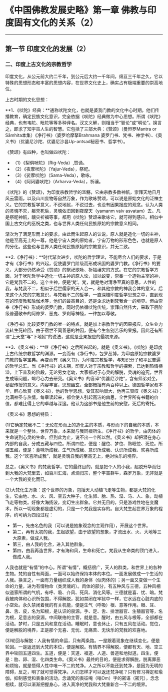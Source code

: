 # 《中国佛教发展史略》第一章 佛教与印度固有文化的关系（2）

------

## 第一节 印度文化的发展（2）

### 二、印度上古文化的宗教哲学

印度文化，从公元前大约二千年，到公元后大约一千年间，绵亘三千年之久，它以特殊的思想形态和丰富的思想内容，在世界文化史上，确实占有极端重要的崇高地位。

上古时期的文化思想：

**1．《吠陀》经典：**通称吠陀文化，也就是婆我门教的文化中心时期。他们传播教育，确定民族文化意识，完全依据《吠陀》经典做为中心思想。所谓《吠陀》经典，也有韦陀、毗陀等等多种译名。汊文义解，则相当于“智论”或“明论”。换言之，即求了知宇宙人生的智慧。它包括了三部大典：《赞颂》（曼怛罗Mantra or Sāmhita本集）《净行书》（婆罗哈摩拏Brahmana 婆罗门书、梵书、神学书）、《奥义书》（优婆尼沙陀、优婆尼沙昙Up-antsad秘密书、哲学书）。

《赞颂》有四种，也叫做四吠陀：

- （1）《梨俱吠陀》（Rig-Veda）,赞诵。
- （2）《夜摩吠陀》（Yajur-Veda），祭祀。
- （3）《娑摩吠陀》（Sama-Veda），歌咏。
- （4）《阿闼婆吠陀》（Arharva-Veda），祈禳。

《吠陀》的《赞颂》，为印度宗教哲学的滥觞，它由宗教多数神祇，崇拜天地日月风云雷雨，以及山川庶物等自然万象，作为歌咏赞颂，可以说是原始文化的泛神主义。它的宗教哲学意义，不说地狱，不说过去，也没有因果报应的观念。认为人类的灵魂不灭，躯壳死后，灵魂依旧回到夜摩天（yamanm vaiv asvatam）去。凡是祭祀神祇，禳灾祈福等事，都用《吠陀》赞颂来歌咏它，就可得到感应。相似中国上古文化的巫祝之类，也与世界人类任何民族原始的宗教意义相同。

渐次为了满足形而上的要求，由此而生起原人的认说。原人就是造化一切的主神，他是至高无上的一尊，他是宇宙人类的原始者，宇宙万物的形形色色，也就是原人的分化。这些也与世界人类任何民族原始的宗教意识，并无二致。

**2.《净行书》：**时代渐次进步，吠陀的哲学理论，不能尽合人们的要求，于是才有《净行书》的兴起，促使婆罗门阶级而形成巩固的婆罗门教。《净行书》的要义，大部分仍然承受《赞颂》的祭祀歌咏、祈福禳灾的方式。在它的宗教哲学方面，对于吠陀哲学中造化一切主神的原人论，加以蜕变，崇奉一个造物主宰的神，它是梵我不二的。这个主神，便是‘梵’。梵，就是绝对清净至真的意思。人性的我，与梵我不二，相似于后世儒家的天人合一，和其他宗教的神我合体的意义。后来这个大梵的宗教意识，与梵我不二的哲学，一直深植印度哲学思想之中，直到现在的印度教和瑜伽术等，他们的最高目的，还是企求达到梵我合一的境界。但由崇奉《净行书》形成的婆罗门教，同时仍依循吠陀传统，崇拜自然伟大，采取下层阶级普遍敬奉的阿修罗、恶鬼、罗刹等神怪，一律加以尊敬。

《净行书》比较婆罗门教的唯一的特点，就是加上宗教哲学的因果报应。众生业力流转生死轮回，由于宿世不同善恶的种因，便有今生各别苦乐的果报。因此还有所谓“上天堂”与“下地狱”的说法，这就是业果报应的最初来源。

**3．《奥义书》：**继《净行书》之后所兴起的，就是《奥义书》。《吠陀》是印度上古传统宗教哲学的渊源。一变而有《净行书》，包罗丛博，为印度原始宗教婆罗门教的哲学宝典。再变而有《奥义书》，为印度宗教哲学，与知识分子和平民普遍的哲学总汇。当《净行书》的末期，印度人对于宗教和哲学的探索，已达到热情横溢，上下普及的阶段，无论男女老幼，大家都对于心灵的解脱，灵魂的追究，世界生成等问题，竭尽心力去研究。《奥义书》的音译“优婆尼沙陀”，含有师弟对坐，秘密传授的意义。内容丰富，思想幽玄，全部概括有两百种以上。德国哲学家叔本华，醉心欣赏《奥义书》，他的哲学思想，受其影响很大，他再三赞叹《奥义书》：允满神圣与热情，每章读起来，都会使人引起高洁的幽思，全世界所有书籍的价值，都难比得上它的卓越与深邃。他认为这部书是他生前的安慰，死后的寄托。

《奥义书》思想的特质：

(1)它确定梵我不二：无论在形而上的造化主的本质，与形而下的自我的本质，本来就是一个整体，世界万象，本来就与我同根所生。《净行书》的哲学，由肉体的生命说到心灵的生命，但到此为止，说不出一个所以然。《奥义书》却把潜在身心内部的自我，分成五藏与四位。所谓四位，便是：醒位、梦位、熟眠位、死位。所谓五藏，便是：食味所成我、生气所成我、意识所成我、认识所成我、欢喜所成我。这个“欢喜所成我”，就是灵魂自我的至高无上，绝对快乐的境界。

总之，《奥义书》的梵我哲学，它的最终目的，就是把个人的小我，超脱升华而归到大我的大梵里去，如百川汇海，点滴归宗，整个宇宙群牛，森罗万象，无非就是一个大我的变化而已。

(2)大梵化生万象：这个世界的万象，包括天人动植飞走等生物，都是大梵的化生，它由地、水、火、风、空五大种子，化生卵、胎、热、湿、马、人、象，动植飞走等物类。好像大海扬波，变幻生出群象。它并无目的，只是游戏性地在变魔术，所以一切现象都是虚幻的，只是一个梵我是实存的。自大梵生起世界万象的程序，约可纳为四段过程：

- 第一，先由名色的我（可以说是抽象观念的主观作用），开展这个世界。
- 第二，再有太初的我，生起欲望，由于欲望的想象，才流出水、火、大地等三大原素，做成人我。
- 第三，由人我的化合，进入其他群象。
- 第四，由我再造世界，才有海和风，生命和死亡。梵我从生命类的顶门进入，做成人我。

人我也就是“有情”的中心。所谓“有情”，概括很广，天人的群类，和世界上的各种生物。梵的自性有两面，一面可以始终保持本体的本位。一面发展做成一个生活的人我。换言之，一面有力量组织成人我的身体（似肉体的）；另一面又变做一个生命的力量，进为有情物命（类灵魂的）。肉体的部分，有五种风与三德，五种风相似道家所谓的气机，有呼、吸、介风、死风、消化风等。三德就是喜、忧、暗。梵我被肉体和心识所包围，不得解脱，犹如禁闭在牢狱中一样，它水远在心脏内底的小空处。永久禁闭着我的有关机能，便是生气（呼吸）根、意等作用。眼、耳、鼻、舌、皮，名为知根，是认识的泉源。手、足、舌、排泄器官、生殖器官等，名为根，足意志的泉源。中间联络的主管，就是意。醒时，由五风与根等，全部都在活动。梦时，只是五风和意在活动。睡眠时，意也休止，只有五风在活动。觉位，便是解脱的境界，正是那个无喜、无忧、无痛苦、无快乐的梵我的欢喜地。

(3)轮回与解脱：人我有情的命运，只有两条路。一是跟着现象在继续变化，便是轮回。一是返还到大梵的本位，便是解脱。有情界不得解脱，便都有天、地、空三界中轮回五道四生。五道，便是：天道、祖道、人道、兽道和地狱道。四生，便是：胎、卵、湿、化四类生命。《奧义书》最终的目的，便是求得解脱，脱离罪恶和烦恼，就是悟得人性中唯一不二的梵净。人之所以不能还到梵净，是因为无明的障碍，反之，明了就可觉得梵净。人们怎样才可以返还梵净呢？只有修习禅定和瑜伽，抑制感觉和表象的活动，念诵梵的表征唵（嗡Om）字的密语（密咒），念念相续，就可以渐渐把握身心，进入真净的梵我和大梵重新合一不二的境界。


